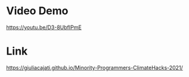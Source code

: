 # Video Demo

https://youtu.be/D3-8UbfIPmE

# Link

https://giuliacajati.github.io/Minority-Programmers-ClimateHacks-2021/
